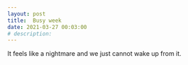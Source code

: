 ```yaml
---
layout: post
title:  Busy week 
date: 2021-03-27 00:03:00
# description: 
---
```


It feels like a nightmare and we just cannot wake up from it.
